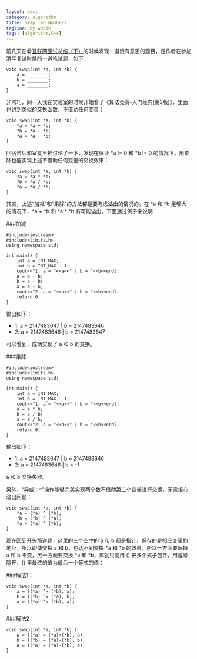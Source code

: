 ```yaml
---
layout: post
category: algorithm
title: Swap Two Numbers
tagline: by wubin
tags: [algorithm,C++]
---
```


前几天在看[互联网面试总结（下）](http://blog.renren.com/share/221293470/14132198643)的时候发现一道很有意思的题目，是作者在参加清华复试时候的一道笔试题，如下：

<!--more-->

	void swap(int *a, int *b) {
		a = ________;
		b = ________;
		a = ________;
	}

非常巧，同一天我在实验室的时候开始看了《算法竞赛-入门经典(第2版)》，里面也讲到类似的交换函数，不借助任何变量：

	void swap(int *a, int *b) {
		*a = *a + *b;
		*b = *a - *b;
		*a = *a - *b;
	}

回宿舍后和室友王神讨论了一下，发现在保证 *a != 0 和 *b != 0 的情况下，用乘除也能实现上述不借助任何变量的交换效果：

	void swap(int *a, int *b) {
		*a = *a * *b;
		*b = *a / *b;
		*a = *a / *b;
	}

其实，上述“加减”和“乘除”的方法都是要考虑溢出的情况的，在 *a 和 *b 足够大的情况下，*a + *b 和 *a * *b 有可能溢出，下面通过例子来说明：

###加减

	#include<iostream>
	#include<limits.h>
	using namespace std;

	int main() {
		int a = INT_MAX;
		int b = INT_MAX - 1;
		cout<<"1: a = "<<a<<" | b = "<<b<<endl;
		a = a + b;
		b = a - b;
		a = a - b;
		cout<<"2: a = "<<a<<" | b = "<<b<<endl;
		return 0;
	}

输出如下：

* 1: a = 2147483647 | b = 2147483646
* 2: a = 2147483646 | b = 2147483647

可以看到，成功实现了 a 和 b 的交换。

###乘除

	#include<iostream>
	#include<limits.h>
	using namespace std;

	int main() {
		int a = INT_MAX;
		int b = INT_MAX - 1;
		cout<<"1: a = "<<a<<" | b = "<<b<<endl;
		a = a * b;
		b = a / b;
		a = a / b;
		cout<<"2: a = "<<a<<" | b = "<<b<<endl;
		return 0;
	}

输出如下：

* 1: a = 2147483647 | b = 2147483646
* 2: a = 2147483646 | b = -1

a 和 b 交换失败。

另外，“异或：^”操作能够完美实现两个数不借助第三个变量进行交换，无需担心溢出问题：

	void swap(int *a, int *b) {
		*a = (*a) ^ (*b);
		*b = (*b) ^ (*a);
		*a = (*a) ^ (*b);
	}

现在回到开头那道题，这里的三个空中的 a 和 b 都是指针，保存的是相应变量的地址，所以即使交换 a 和 b，也达不到交换 *a 和 *b 的效果，所以一方面要保持 a 和 b 不变，另一方面要交换 *a 和 *b，那就只能用 () 把多个式子包含，用逗号隔开，() 里最终的值为最后一个等式的值：

###解法1：

	void swap(int *a, int *b) {
		a = ((*a) ^= (*b), a);
		b = ((*b) ^= (*a), b);
		a = ((*a) ^= (*b), a);
	}

###解法2：

	void swap(int *a, int *b) {
		a = ((*a) = (*a)+(*b), a);
		b = ((*b) = (*a)-(*b), b);
		a = ((*a) = (*a)-(*b), a);
	}
